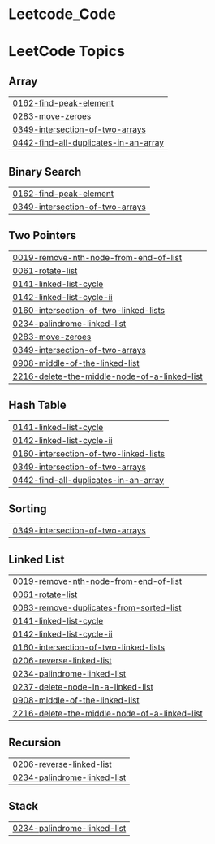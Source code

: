 # Leetcode_Code
<!---LeetCode Topics Start-->
# LeetCode Topics
## Array
|  |
| ------- |
| [0162-find-peak-element](https://github.com/Mantu008/Leetcode_Code/tree/master/0162-find-peak-element) |
| [0283-move-zeroes](https://github.com/Mantu008/Leetcode_Code/tree/master/0283-move-zeroes) |
| [0349-intersection-of-two-arrays](https://github.com/Mantu008/Leetcode_Code/tree/master/0349-intersection-of-two-arrays) |
| [0442-find-all-duplicates-in-an-array](https://github.com/Mantu008/Leetcode_Code/tree/master/0442-find-all-duplicates-in-an-array) |
## Binary Search
|  |
| ------- |
| [0162-find-peak-element](https://github.com/Mantu008/Leetcode_Code/tree/master/0162-find-peak-element) |
| [0349-intersection-of-two-arrays](https://github.com/Mantu008/Leetcode_Code/tree/master/0349-intersection-of-two-arrays) |
## Two Pointers
|  |
| ------- |
| [0019-remove-nth-node-from-end-of-list](https://github.com/Mantu008/Leetcode_Code/tree/master/0019-remove-nth-node-from-end-of-list) |
| [0061-rotate-list](https://github.com/Mantu008/Leetcode_Code/tree/master/0061-rotate-list) |
| [0141-linked-list-cycle](https://github.com/Mantu008/Leetcode_Code/tree/master/0141-linked-list-cycle) |
| [0142-linked-list-cycle-ii](https://github.com/Mantu008/Leetcode_Code/tree/master/0142-linked-list-cycle-ii) |
| [0160-intersection-of-two-linked-lists](https://github.com/Mantu008/Leetcode_Code/tree/master/0160-intersection-of-two-linked-lists) |
| [0234-palindrome-linked-list](https://github.com/Mantu008/Leetcode_Code/tree/master/0234-palindrome-linked-list) |
| [0283-move-zeroes](https://github.com/Mantu008/Leetcode_Code/tree/master/0283-move-zeroes) |
| [0349-intersection-of-two-arrays](https://github.com/Mantu008/Leetcode_Code/tree/master/0349-intersection-of-two-arrays) |
| [0908-middle-of-the-linked-list](https://github.com/Mantu008/Leetcode_Code/tree/master/0908-middle-of-the-linked-list) |
| [2216-delete-the-middle-node-of-a-linked-list](https://github.com/Mantu008/Leetcode_Code/tree/master/2216-delete-the-middle-node-of-a-linked-list) |
## Hash Table
|  |
| ------- |
| [0141-linked-list-cycle](https://github.com/Mantu008/Leetcode_Code/tree/master/0141-linked-list-cycle) |
| [0142-linked-list-cycle-ii](https://github.com/Mantu008/Leetcode_Code/tree/master/0142-linked-list-cycle-ii) |
| [0160-intersection-of-two-linked-lists](https://github.com/Mantu008/Leetcode_Code/tree/master/0160-intersection-of-two-linked-lists) |
| [0349-intersection-of-two-arrays](https://github.com/Mantu008/Leetcode_Code/tree/master/0349-intersection-of-two-arrays) |
| [0442-find-all-duplicates-in-an-array](https://github.com/Mantu008/Leetcode_Code/tree/master/0442-find-all-duplicates-in-an-array) |
## Sorting
|  |
| ------- |
| [0349-intersection-of-two-arrays](https://github.com/Mantu008/Leetcode_Code/tree/master/0349-intersection-of-two-arrays) |
## Linked List
|  |
| ------- |
| [0019-remove-nth-node-from-end-of-list](https://github.com/Mantu008/Leetcode_Code/tree/master/0019-remove-nth-node-from-end-of-list) |
| [0061-rotate-list](https://github.com/Mantu008/Leetcode_Code/tree/master/0061-rotate-list) |
| [0083-remove-duplicates-from-sorted-list](https://github.com/Mantu008/Leetcode_Code/tree/master/0083-remove-duplicates-from-sorted-list) |
| [0141-linked-list-cycle](https://github.com/Mantu008/Leetcode_Code/tree/master/0141-linked-list-cycle) |
| [0142-linked-list-cycle-ii](https://github.com/Mantu008/Leetcode_Code/tree/master/0142-linked-list-cycle-ii) |
| [0160-intersection-of-two-linked-lists](https://github.com/Mantu008/Leetcode_Code/tree/master/0160-intersection-of-two-linked-lists) |
| [0206-reverse-linked-list](https://github.com/Mantu008/Leetcode_Code/tree/master/0206-reverse-linked-list) |
| [0234-palindrome-linked-list](https://github.com/Mantu008/Leetcode_Code/tree/master/0234-palindrome-linked-list) |
| [0237-delete-node-in-a-linked-list](https://github.com/Mantu008/Leetcode_Code/tree/master/0237-delete-node-in-a-linked-list) |
| [0908-middle-of-the-linked-list](https://github.com/Mantu008/Leetcode_Code/tree/master/0908-middle-of-the-linked-list) |
| [2216-delete-the-middle-node-of-a-linked-list](https://github.com/Mantu008/Leetcode_Code/tree/master/2216-delete-the-middle-node-of-a-linked-list) |
## Recursion
|  |
| ------- |
| [0206-reverse-linked-list](https://github.com/Mantu008/Leetcode_Code/tree/master/0206-reverse-linked-list) |
| [0234-palindrome-linked-list](https://github.com/Mantu008/Leetcode_Code/tree/master/0234-palindrome-linked-list) |
## Stack
|  |
| ------- |
| [0234-palindrome-linked-list](https://github.com/Mantu008/Leetcode_Code/tree/master/0234-palindrome-linked-list) |
<!---LeetCode Topics End-->